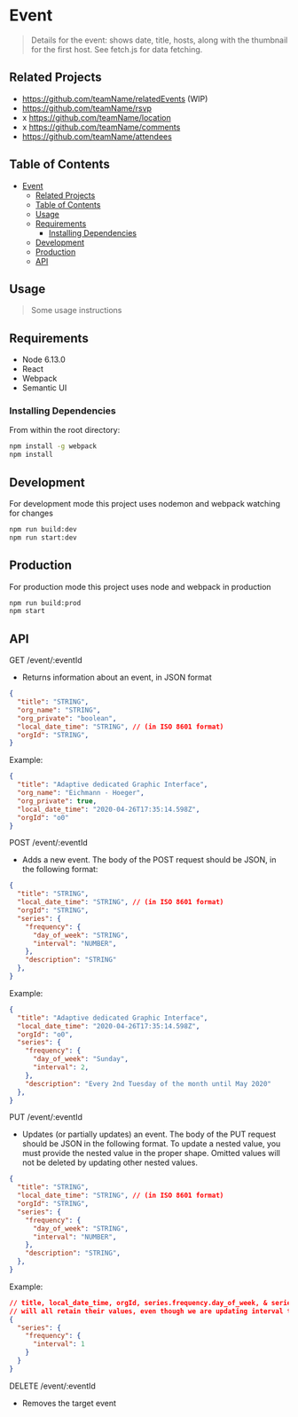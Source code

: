 # Event

> Details for the event: shows date, title, hosts, along with the thumbnail for the first host. See fetch.js for data fetching.

## Related Projects

  - https://github.com/teamName/relatedEvents (WIP)
  - https://github.com/teamName/rsvp
  - x https://github.com/teamName/location
  - x https://github.com/teamName/comments
  - https://github.com/teamName/attendees

## Table of Contents

- [Event](#event)
  - [Related Projects](#related-projects)
  - [Table of Contents](#table-of-contents)
  - [Usage](#usage)
  - [Requirements](#requirements)
    - [Installing Dependencies](#installing-dependencies)
  - [Development](#development)
  - [Production](#production)
  - [API](#api)

## Usage

> Some usage instructions

## Requirements

- Node 6.13.0
- React
- Webpack
- Semantic UI


### Installing Dependencies

From within the root directory:

```sh
npm install -g webpack
npm install
```

## Development

For development mode this project uses nodemon and webpack watching for changes

```sh
npm run build:dev
npm run start:dev
```

## Production

For production mode this project uses node and webpack in production

```sh
npm run build:prod
npm start
```

## API
GET /event/:eventId
- Returns information about an event, in JSON format

```json
{
  "title": "STRING",
  "org_name": "STRING",
  "org_private": "boolean",
  "local_date_time": "STRING", // (in ISO 8601 format)
  "orgId": "STRING",
}
```

Example:
```json
{
  "title": "Adaptive dedicated Graphic Interface",
  "org_name": "Eichmann - Hoeger",
  "org_private": true,
  "local_date_time": "2020-04-26T17:35:14.598Z",
  "orgId": "o0"
}
```
POST /event/:eventId
- Adds a new event. The body of the POST request should be JSON, in the following format:

```json
{
  "title": "STRING",
  "local_date_time": "STRING", // (in ISO 8601 format)
  "orgId": "STRING",
  "series": {
    "frequency": {
      "day_of_week": "STRING",
      "interval": "NUMBER",
    },
    "description": "STRING"
  },
}
```

Example:
```json
{
  "title": "Adaptive dedicated Graphic Interface",
  "local_date_time": "2020-04-26T17:35:14.598Z",
  "orgId": "o0",
  "series": {
    "frequency": {
      "day_of_week": "Sunday",
      "interval": 2,
    },
    "description": "Every 2nd Tuesday of the month until May 2020"
  },
}
```

PUT /event/:eventId
- Updates (or partially updates) an event. The body of the PUT request should be JSON in the following format. To update a nested value, you must provide the nested value in the proper shape. Omitted values will not be deleted by updating other nested values.

```json
{
  "title": "STRING",
  "local_date_time": "STRING", // (in ISO 8601 format)
  "orgId": "STRING",
  "series": {
    "frequency": {
      "day_of_week": "STRING",
      "interval": "NUMBER",
    },
    "description": "STRING",
  },
}
```

Example:
```json
// title, local_date_time, orgId, series.frequency.day_of_week, & series.description
// will all retain their values, even though we are updating interval to 1 instead of 2.
{
  "series": {
    "frequency": {
      "interval": 1
    }
  }
}
```

DELETE /event/:eventId
- Removes the target event
